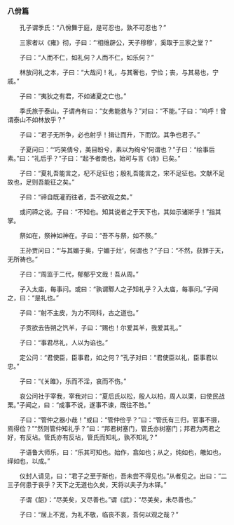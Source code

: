 ### 八佾篇
　　孔子谓季氏：“八佾舞于庭，是可忍也，孰不可忍也？”  

　　三家者以《雍》彻，子曰：“‘相维辟公，天子穆穆’，奚取于三家之堂？”  

　　子曰：“人而不仁，如礼何？人而不仁，如乐何？”  

　　林放问礼之本，子曰：“大哉问！礼，与其奢也，宁俭；丧，与其易也，宁戚。”  

　　子曰：“夷狄之有君，不如诸夏之亡也。”  

　　季氏旅于泰山。子谓冉有曰：“女弗能救与？”对曰：“不能。”子曰：“呜呼！曾谓泰山不如林放乎？”  

　　子曰：“君子无所争，必也射乎！揖让而升，下而饮。其争也君子。”  

　　子夏问曰：“‘巧笑倩兮，美目盼兮，素以为绚兮’何谓也？”子曰：“绘事后素。”曰：“礼后乎？”子曰：“起予者商也，始可与言《诗》已矣。”  

　　子曰：“夏礼吾能言之，杞不足征也；殷礼吾能言之，宋不足征也。文献不足故也，足则吾能征之矣。”  

　　子曰：“禘自既灌而往者，吾不欲观之矣。”  

　　或问禘之说。子曰：“不知也。知其说者之于天下也，其如示诸斯乎！”指其掌。  

　　祭如在，祭神如神在。子曰：“吾不与祭，如不祭。”  

　　王孙贾问曰：“‘与其媚于奥，宁媚于灶’，何谓也？”子曰：“不然，获罪于天，无所祷也。”  

　　子曰：“周监于二代，郁郁乎文哉！吾从周。”  

　　子入太庙，每事问。或曰：“孰谓鄹人之子知礼乎？入太庙，每事问。”子闻之，曰：“是礼也。”  

　　子曰：“射不主皮，为力不同科，古之道也。”  

　　子贡欲去告朔之饩羊，子曰：“赐也！尔爱其羊，我爱其礼。”  

　　子曰：“事君尽礼，人以为谄也。”  

　　定公问：“君使臣，臣事君，如之何？”孔子对曰：“君使臣以礼，臣事君以忠。”  

　　子曰：“《关雎》，乐而不淫，哀而不伤。”  

　　哀公问社于宰我，宰我对曰：“夏后氏以松，殷人以柏，周人以栗，曰使民战栗。”子闻之，曰：“成事不说，遂事不谏，既往不咎。”  

　　子曰：“管仲之器小哉！”或曰：“管仲俭乎？”曰：“管氏有三归，官事不摄，焉得俭？”“然则管仲知礼乎？”曰：“邦君树塞门，管氏亦树塞门；邦君为两君之好，有反坫。管氏亦有反坫，管氏而知礼，孰不知礼？”  

　　子语鲁大师乐，曰：“乐其可知也。始作，翕如也；从之，纯如也，皦如也，绎如也，以成。”  

　　仪封人请见，曰：“君子之至于斯也，吾未尝不得见也。”从者见之。出曰：“二三子何患于丧乎？天下之无道也久矣，天将以夫子为木铎。”  

　　子谓《韶》：“尽美矣，又尽善也。”谓《武》：“尽美矣，未尽善也。”  

　　子曰：“居上不宽，为礼不敬，临丧不哀，吾何以观之哉？”  